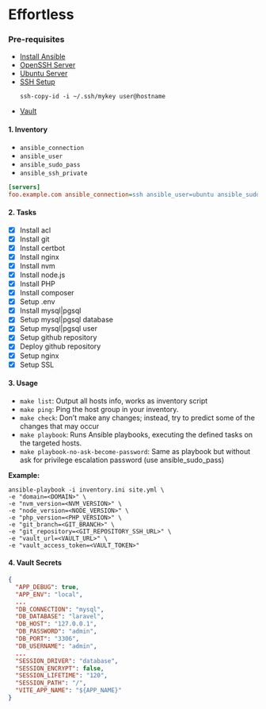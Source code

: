 # Effortless

### Pre-requisites
- [Install Ansible](https://docs.ansible.com/ansible/latest/installation_guide/intro_installation.html#installing-and-upgrading-ansible)
- [OpenSSH Server](https://ubuntu.com/server/docs/service-openssh)
- [Ubuntu Server](https://ubuntu.com/download/server)
- [SSH Setup](https://docs.github.com/en/authentication/connecting-to-github-with-ssh/generating-a-new-ssh-key-and-adding-it-to-the-ssh-agent)
    ```shell
    ssh-copy-id -i ~/.ssh/mykey user@hostname
    ```
- [Vault](https://www.vaultproject.io/)

#### 1. Inventory
- `ansible_connection`
- `ansible_user`
- `ansible_sudo_pass`
- `ansible_ssh_private`

```ini
[servers]
foo.example.com ansible_connection=ssh ansible_user=ubuntu ansible_sudo_pass=ubuntu ansible_ssh_private=~/.ssh/id_ed25519 ansible_ssh_common_args='-o ForwardAgent=yes -i ~/.ssh/id_ed25519 -o IdentitiesOnly=yes'
```

#### 2. Tasks
- [X] Install acl
- [X] Install git
- [X] Install certbot
- [X] Install nginx
- [X] Install nvm
- [X] Install node.js
- [X] Install PHP
- [X] Install composer
- [X] Setup .env
- [X] Install mysql|pgsql
- [X] Setup mysql|pgsql database
- [X] Setup mysql|pgsql user
- [X] Setup github repository
- [X] Deploy github repository
- [X] Setup nginx
- [X] Setup SSL

#### 3. Usage
- `make list`: Output all hosts info, works as inventory script
- `make ping`: Ping the host group in your inventory.
- `make check`: Don’t make any changes; instead, try to predict some of the changes that may occur
- `make playbook`: Runs Ansible playbooks, executing the defined tasks on the targeted hosts.
- `make playbook-no-ask-become-password`: Same as playbook but without ask for privilege escalation password (use ansible_sudo_pass)

**Example:**
```shell
ansible-playbook -i inventory.ini site.yml \
-e "domain=<DOMAIN>" \
-e "nvm_version=<NVM_VERSION>" \
-e "node_version=<NODE_VERSION>" \
-e "php_version=<PHP_VERSION>" \
-e "git_branch=<GIT_BRANCH>" \
-e "git_repository=<GIT_REPOSITORY_SSH_URL>" \
-e "vault_url=<VAULT_URL>" \
-e "vault_access_token=<VAULT_TOKEN>"
```

#### 4. Vault Secrets

```json
{
  "APP_DEBUG": true,
  "APP_ENV": "local",
  ...
  "DB_CONNECTION": "mysql",
  "DB_DATABASE": "laravel",
  "DB_HOST": "127.0.0.1",
  "DB_PASSWORD": "admin",
  "DB_PORT": "3306",
  "DB_USERNAME": "admin",
  ...
  "SESSION_DRIVER": "database",
  "SESSION_ENCRYPT": false,
  "SESSION_LIFETIME": "120",
  "SESSION_PATH": "/",
  "VITE_APP_NAME": "${APP_NAME}"
}
```
